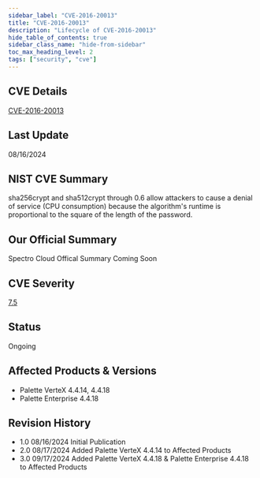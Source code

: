 ```yaml
---
sidebar_label: "CVE-2016-20013"
title: "CVE-2016-20013"
description: "Lifecycle of CVE-2016-20013"
hide_table_of_contents: true
sidebar_class_name: "hide-from-sidebar"
toc_max_heading_level: 2
tags: ["security", "cve"]
---
```


## CVE Details

[CVE-2016-20013](https://nvd.nist.gov/vuln/detail/CVE-2016-20013)

## Last Update

08/16/2024

## NIST CVE Summary

sha256crypt and sha512crypt through 0.6 allow attackers to cause a denial of service (CPU consumption) because the
algorithm's runtime is proportional to the square of the length of the password.

## Our Official Summary

Spectro Cloud Offical Summary Coming Soon

## CVE Severity

[7.5](https://nvd.nist.gov/vuln/detail/CVE-2016-20013)

## Status

Ongoing

## Affected Products & Versions

- Palette VerteX 4.4.14, 4.4.18
- Palette Enterprise 4.4.18

## Revision History

- 1.0 08/16/2024 Initial Publication
- 2.0 08/17/2024 Added Palette VerteX 4.4.14 to Affected Products
- 3.0 09/17/2024 Added Palette VerteX 4.4.18 & Palette Enterprise 4.4.18 to Affected Products
